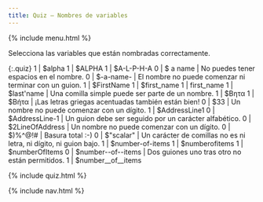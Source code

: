 ```yaml
---
title: Quiz — Nombres de variables
---
```


{% include menu.html %}

Selecciona las variables que están nombradas correctamente.

{:.quiz}
1 | $alpha
1 | $ALPHA
1 | $A-L-P-H-A
0 | $ a name | No puedes tener espacios en el nombre.
0 | $-a-name- | El nombre no puede comenzar ni terminar con un guion.
1 | $FirstName
1 | $first_name
1 | first_name
1 | $last'name | Una comilla simple puede ser parte de un nombre.
1 | $Βητα
1 | $Βήτα | ¡Las letras griegas acentuadas también están bien!
0 | $33 | Un nombre no puede comenzar con un dígito.
1 | $AddressLine1
0 | $AddressLine-1 | Un guion debe ser seguido por un carácter alfabético.
0 | $2LineOfAddress | Un nombre no puede comenzar con un dígito.
0 | $)%^@!# | Basura total :-)
0 | $"scalar" | Un carácter de comillas no es ni letra, ni dígito, ni guion bajo.
1 | $number-of-items
1 | $numberofitems
1 | $numberOfItems
0 | $number<span>-</span>-of<span>-</span>-items | Dos guiones uno tras otro no están permitidos.
1 | $number__of__items

{% include quiz.html %}

{% include nav.html %}